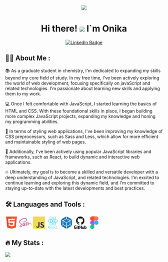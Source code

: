 
<div id="header" align="center">
  <img src="https://media.giphy.com/media/3kPDmoWdBpQPNhCnUG/giphy.gif" width="100"/>
  
  # Hi there! <img src="https://media.giphy.com/media/hvRJCLFzcasrR4ia7z/giphy.gif" width="30px"/> I`m Onika
  
  <div id="badges">
   <a href="https://www.linkedin.com/in/оnika-chorba-2b0339198/" target="_blank"><img src="https://img.shields.io/badge/LinkedIn-blue?style=for-the-badge&logo=linkedin&logoColor=white" alt="LinkedIn Badge"/></a>
  </div>
</div>

## :woman_technologist: About Me :

📚 As a graduate student in chemistry, I'm dedicated to expanding my skills beyond my core field of study. In my free time, I've been actively exploring the world of web development, focusing specifically on javaScript and related technologies. I'm passionate about learning new skills and applying them to my work.

💻 Once I felt comfortable with JavaScript, I started learning the basics of HTML and CSS. With these foundational skills in place, I began building more complex JavaScript projects, expanding my knowledge and honing my programming abilities.

🔮 In terms of styling web applications, I've been improving my knowledge of CSS preprocessors, such as Sass and Less, which allow for more efficient and maintainable styling of web pages. 

🚀 Additionally, I've been actively using popular JavaScript libraries and frameworks, such as React, to build dynamic and interactive web applications.

🔥 Ultimately, my goal is to become a skilled and versatile developer with a deep understanding of  JavaScript, and related technologies. I'm excited to continue learning and exploring this dynamic field, and I'm committed to staying up-to-date with the latest developments and best practices.

## 🛠️  Languages and Tools :

<div id="languages" align="left" > 
  <img src="https://github.com/devicons/devicon/blob/master/icons/html5/html5-original.svg" title="HTML5" alt="HTML" width="40" height="40"/>
  <img src="https://github.com/devicons/devicon/blob/master/icons/sass/sass-original.svg" title="sass" **alt="sass" width="40" height="40"/>
  <img src="https://github.com/devicons/devicon/blob/master/icons/javascript/javascript-original.svg" title="JavaScript" alt="JavaScript" width="40" 
       height="40"/>
  <img src="https://github.com/devicons/devicon/blob/master/icons/react/react-original-wordmark.svg" title="React" alt="React" width="40" height="40"/>
  <img src="https://github.com/devicons/devicon/blob/master/icons/webpack/webpack-plain.svg" title="webpack" alt="webpack" width="40" height="40">
  <img src="https://github.com/devicons/devicon/blob/master/icons/github/github-original-wordmark.svg" title="Git" **alt="Git" width="40" height="40"/>
  <img src="https://github.com/devicons/devicon/blob/master/icons/figma/figma-original.svg" title="figma" **alt="figma" width="40" height="40"/>
</div>

## :fire: My Stats :
<div>
  <a href="https://git.io/streak-stats"> <img src="http://github-readme-streak-stats.herokuapp.com?user=onikaChorba&theme=dark&hide_border=true&border_radius=4.8"></a>
</div>


